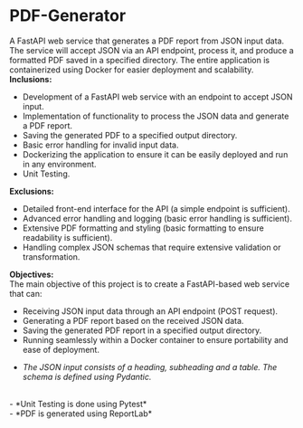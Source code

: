 # PDF-Generator
A FastAPI web service that generates a PDF report from JSON input data. The service will accept JSON via an API endpoint, process it, and produce a formatted PDF saved in a specified directory. The entire application is containerized using Docker for easier deployment and scalability.
**Inclusions:** 
* Development of a FastAPI web service with an endpoint to accept JSON input. 
* Implementation of functionality to process the JSON data and generate a PDF report. 
* Saving the generated PDF to a specified output directory. 
* Basic error handling for invalid input data. 
* Dockerizing the application to ensure it can be easily deployed and run in any environment.
* Unit Testing.

**Exclusions:** 
* Detailed front-end interface for the API (a simple endpoint is sufficient). 
* Advanced error handling and logging (basic error handling is sufficient). 
* Extensive PDF formatting and styling (basic formatting to ensure readability is sufficient). 
* Handling complex JSON schemas that require extensive validation or transformation. 

**Objectives:** <br>
The main objective of this project is to create a FastAPI-based web service that can: 
* Receiving JSON input data through an API endpoint (POST request). 
* Generating a PDF report based on the received JSON data. 
* Saving the generated PDF report in a specified output directory. 
* Running seamlessly within a Docker container to ensure portability and ease of deployment.

- *The JSON input consists of a heading, subheading and a table. The schema is defined using Pydantic.*
<br>
- *Unit Testing is done using Pytest*
<br>
- *PDF is generated using ReportLab*
